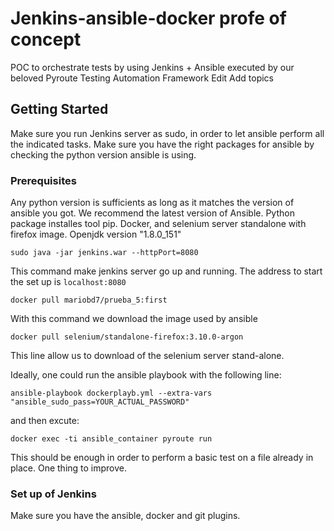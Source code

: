 # Jenkins-ansible-docker profe of concept
POC to orchestrate tests by using Jenkins + Ansible executed by our beloved Pyroute Testing Automation Framework Edit
Add topics

## Getting Started

Make sure you run Jenkins server as sudo, in order to let ansible perform all the indicated tasks.
Make sure you have the right packages for ansible by checking the python version ansible is using.

### Prerequisites

Any python version is sufficients as long as it matches the version of ansible you got.
We recommend the latest version of Ansible.
Python package installes tool pip.
Docker, and selenium server standalone with firefox image.
Openjdk version "1.8.0_151"

```
sudo java -jar jenkins.war --httpPort=8080
```
This command make jenkins server go up and running. The address to start the set up is `localhost:8080`

```
docker pull mariobd7/prueba_5:first
``` 
With this command we download the image used by ansible

```
docker pull selenium/standalone-firefox:3.10.0-argon
```

This line allow us to download of the selenium server stand-alone.

Ideally, one could run the ansible playbook with the following line:

```
ansible-playbook dockerplayb.yml --extra-vars "ansible_sudo_pass=YOUR_ACTUAL_PASSWORD"
```
and then excute:

```
docker exec -ti ansible_container pyroute run
```

This should be enough in order to perform a basic test on a file already in place. One thing to improve.

### Set up of Jenkins
Make sure you have the ansible, docker and git plugins.
